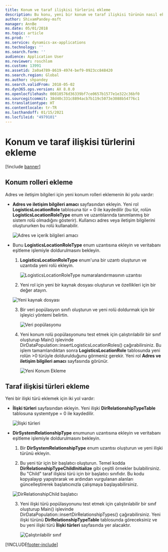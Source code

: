 ```yaml
---
title: Konum ve taraf ilişkisi türlerini ekleme
description: Bu konu, yeni bir konum ve taraf ilişkisi türünün nasıl ekleneceğini açıklamaktadır.
author: ShivamPandey-msft
manager: AnnBe
ms.date: 05/01/2018
ms.topic: article
ms.prod: ''
ms.service: dynamics-ax-applications
ms.technology: ''
ms.search.form: ''
audience: Application User
ms.reviewer: roschlom
ms.custom: 13991
ms.assetid: 2a0a4789-8619-4974-bef9-0923cc848420
ms.search.region: Global
ms.author: shpandey
ms.search.validFrom: 2018-05-02
ms.dyn365.ops.version: AX 8.0.0
ms.openlocfilehash: 00810576d36339bf7ce0657b1577e1e322c36bf0
ms.sourcegitcommit: 38d40c331c8894acb7b119c5073e3088b54776c1
ms.translationtype: HT
ms.contentlocale: tr-TR
ms.lasthandoff: 01/15/2021
ms.locfileid: "4979101"
---
```

# <a name="add-location-and-party-relationship-types"></a>Konum ve taraf ilişkisi türlerini ekleme 

[!include [banner](../includes/banner.md)]

## <a name="add-location-roles"></a>Konum rolleri ekleme

Adres ve iletişim bilgileri için yeni konum rolleri eklemenin iki yolu vardır:

-  **Adres ve iletişim bilgileri amacı** sayfasından ekleyin. Yeni rol **LogisticsLocationRole** tablosuna tür = 0 ile kaydedilir (bu tür, rolün **LogisticsLocationRoleType** enum ve uzantılarında tanımlanmış bir sistem rolü olmadığını gösterir). Kullanıcı adres veya iletişim bilgilerini oluştururken bu rolü kullanabilir.

    ![Adres ve içerik bilgileri amacı](media/Address-Contact.PNG)

-  Bunu **LogisticsLocationRoleType** enum uzantısına ekleyin ve veritabanı eşitleme işlemiyle doldurulmasını bekleyin.

    1.  **LogisticsLocationRoleType** enum'una bir uzantı oluşturun ve uzantıda yeni rolü ekleyin. 
  
        ![LogisticsLocationRoleType numaralandırmasının uzantısı](media/Logistics.PNG)

    2. Yeni rol için yeni bir kaynak dosyası oluşturun ve özellikleri için bir değer atayın.
     
     ![Yeni kaynak dosyası](media/Resource.PNG)
        
    3.  Bir veri popülasyon sınıfı oluşturun ve yeni rolü doldurmak için bir işleyici yöntemi belirtin. 

        ![Veri popülasyonu](media/Dirdata.PNG)

    4.  Yeni konum rolü popülasyonunu test etmek için çalıştırılabilir bir sınıf oluşturup Main() işlevinde DirDataPopulation::insertLogisticsLocationRoles() çağırabilirsiniz. Bu işlem tamamlandıktan sonra **LogisticsLocationRole** tablosunda yeni rolün \>0 türüyle doldurulduğunu görmeniz gerekir. Yeni rol **Adres ve iletişim bilgileri amacı** sayfasında görünür.

        ![Yeni Konum Ekleme](media/InsertNewLocation.PNG)

## <a name="add-party-relationship-types"></a>Taraf ilişkisi türleri ekleme 

Yeni bir ilişki türü eklemek için iki yol vardır:

-   **İlişki türleri** sayfasından ekleyin. Yeni ilişki **DirRelationshipTypeTable** tablosuna systemtype = 0 ile kaydedilir.

    ![İlişki türleri](media/Relationship.PNG)

-  **DirSystemRelationshipType** enumunun uzantısına ekleyin ve veritabanı eşitleme işlemiyle doldurulmasını bekleyin.

    1.  Bir **DirSystemRelationshipType** enum uzantısı oluşturun ve yeni ilişki türünü ekleyin.

    2. Bu yeni tür için bir başlatıcı oluşturun. Temel kodda **DirRelationshipTypeChildInitialize** gibi çeşitli örnekler bulabilirsiniz. Bu "Child" taraf ilişkisi türü için bir başlatıcı sınıfıdır. Bu kodu kopyalayıp yapıştırarak ve ardından vurgulanan alanları güncelleştirerek başlatıcınızla çalışmaya başlayabilirsiniz.
    
    ![DirRelationshipChild başlatıcı](media/DirRelationship.PNG)

    3.  Yeni ilişki türü popülasyonunu test etmek için çalıştırılabilir bir sınıf oluşturup Main() işlevinde DirDataPopulation::insertDirRelationshipTypes() çağırabilirsiniz. Yeni ilişki türünü **DirRelationshipTypeTable** tablosunda göreceksiniz ve bu yeni ilişki türü **İlişki türleri** sayfasında yer alacaktır.

        ![Çalıştırılabilir sınıf](media/Runnable.PNG)


[!INCLUDE[footer-include](../../includes/footer-banner.md)]